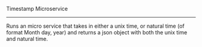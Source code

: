 Timestamp Microservice
**********************

Runs an micro service that takes in either a unix time, or natural time (of format Month day, year)
and returns a json object with both the unix time and natural time.
